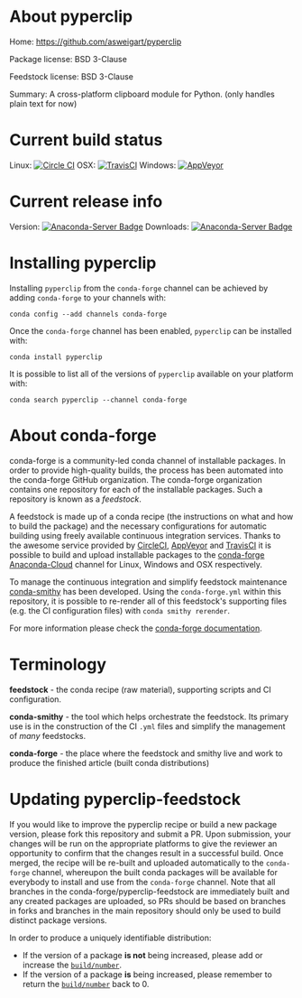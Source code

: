 About pyperclip
===============

Home: https://github.com/asweigart/pyperclip

Package license: BSD 3-Clause

Feedstock license: BSD 3-Clause

Summary: A cross-platform clipboard module for Python. (only handles plain text for now)



Current build status
====================

Linux: [![Circle CI](https://circleci.com/gh/conda-forge/pyperclip-feedstock.svg?style=shield)](https://circleci.com/gh/conda-forge/pyperclip-feedstock)
OSX: [![TravisCI](https://travis-ci.org/conda-forge/pyperclip-feedstock.svg?branch=master)](https://travis-ci.org/conda-forge/pyperclip-feedstock)
Windows: [![AppVeyor](https://ci.appveyor.com/api/projects/status/github/conda-forge/pyperclip-feedstock?svg=True)](https://ci.appveyor.com/project/conda-forge/pyperclip-feedstock/branch/master)

Current release info
====================
Version: [![Anaconda-Server Badge](https://anaconda.org/conda-forge/pyperclip/badges/version.svg)](https://anaconda.org/conda-forge/pyperclip)
Downloads: [![Anaconda-Server Badge](https://anaconda.org/conda-forge/pyperclip/badges/downloads.svg)](https://anaconda.org/conda-forge/pyperclip)

Installing pyperclip
====================

Installing `pyperclip` from the `conda-forge` channel can be achieved by adding `conda-forge` to your channels with:

```
conda config --add channels conda-forge
```

Once the `conda-forge` channel has been enabled, `pyperclip` can be installed with:

```
conda install pyperclip
```

It is possible to list all of the versions of `pyperclip` available on your platform with:

```
conda search pyperclip --channel conda-forge
```


About conda-forge
=================

conda-forge is a community-led conda channel of installable packages.
In order to provide high-quality builds, the process has been automated into the
conda-forge GitHub organization. The conda-forge organization contains one repository
for each of the installable packages. Such a repository is known as a *feedstock*.

A feedstock is made up of a conda recipe (the instructions on what and how to build
the package) and the necessary configurations for automatic building using freely
available continuous integration services. Thanks to the awesome service provided by
[CircleCI](https://circleci.com/), [AppVeyor](http://www.appveyor.com/)
and [TravisCI](https://travis-ci.org/) it is possible to build and upload installable
packages to the [conda-forge](https://anaconda.org/conda-forge)
[Anaconda-Cloud](http://docs.anaconda.org/) channel for Linux, Windows and OSX respectively.

To manage the continuous integration and simplify feedstock maintenance
[conda-smithy](http://github.com/conda-forge/conda-smithy) has been developed.
Using the ``conda-forge.yml`` within this repository, it is possible to re-render all of
this feedstock's supporting files (e.g. the CI configuration files) with ``conda smithy rerender``.

For more information please check the [conda-forge documentation](https://conda-forge.org/docs/).

Terminology
===========

**feedstock** - the conda recipe (raw material), supporting scripts and CI configuration.

**conda-smithy** - the tool which helps orchestrate the feedstock.
                   Its primary use is in the construction of the CI ``.yml`` files
                   and simplify the management of *many* feedstocks.

**conda-forge** - the place where the feedstock and smithy live and work to
                  produce the finished article (built conda distributions)


Updating pyperclip-feedstock
============================

If you would like to improve the pyperclip recipe or build a new
package version, please fork this repository and submit a PR. Upon submission,
your changes will be run on the appropriate platforms to give the reviewer an
opportunity to confirm that the changes result in a successful build. Once
merged, the recipe will be re-built and uploaded automatically to the
`conda-forge` channel, whereupon the built conda packages will be available for
everybody to install and use from the `conda-forge` channel.
Note that all branches in the conda-forge/pyperclip-feedstock are
immediately built and any created packages are uploaded, so PRs should be based
on branches in forks and branches in the main repository should only be used to
build distinct package versions.

In order to produce a uniquely identifiable distribution:
 * If the version of a package **is not** being increased, please add or increase
   the [``build/number``](http://conda.pydata.org/docs/building/meta-yaml.html#build-number-and-string).
 * If the version of a package **is** being increased, please remember to return
   the [``build/number``](http://conda.pydata.org/docs/building/meta-yaml.html#build-number-and-string)
   back to 0.
